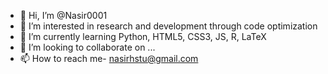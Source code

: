 - 👋 Hi, I’m @Nasir0001
- 👀 I’m interested in research and development through code optimization 
- 🌱 I’m currently learning Python, HTML5, CSS3, JS, R, LaTeX
- 💞️ I’m looking to collaborate on ...
- 📫 How to reach me- nasirhstu@gmail.com

<!---
Nasir0001/Nasir0001 is a ✨ special ✨ repository because its `README.md` (this file) appears on your GitHub profile.
You can click the Preview link to take a look at your changes.
--->
